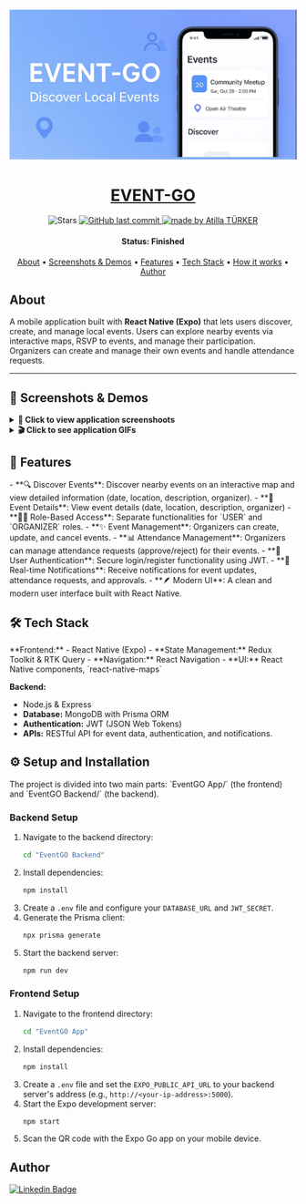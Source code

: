<h1 align="center">
    <img alt="project" title="#About" src="./docs/banner.png" />
</h1>

<h1 align="center">
  <a href="#"> EVENT-GO </a>
</h1>

<p align="center">
  <img alt="Stars" src="https://img.shields.io/github/stars/atillaturker/event-go?style=social">
 
  <a href="#">
    <img alt="GitHub last commit" src="https://img.shields.io/github/last-commit/atillaturker/event-go/main">
  </a>
  
  <a href="https://github.com/atillaturker">
    <img alt="made by Atilla TÜRKER" src="https://img.shields.io/badge/made%20by-Atilla%20TÜRKER-ff69b4">
  </a>
</p>

<h4 align="center"> 
	Status: Finished
</h4>

<p align="center">
 <a href="#about">About</a> •
 <a href="#screenshots-demos">Screenshots & Demos</a> •
 <a href="#features">Features</a> •
 <a href="#tech-stack">Tech Stack</a> •  
 <a href="#setup-and-installation">How it works</a> • 
 <a href="#author">Author</a> 
</p>

## About

A mobile application built with **React Native (Expo)** that lets users discover, create, and manage local events. Users can explore nearby events via interactive maps, RSVP to events, and manage their participation. Organizers can create and manage their own events and handle attendance requests.

---

<h2 id="screenshots-demos">📸 Screenshots & Demos</h2>

<details>
  <summary><strong>📱 Click to view application screenshoots </strong></summary>
  <br>
  
  | User Screens | Organizer Screens | Common Screens|
  | :---: | :---: | :---: |
  | <img src="./docs/user-screens/user-joined-events.png" alt="user-joined-events" width="250"/> | <img src="./docs/organizer-screens/organizer-attendance-requests.png" alt="organizer-attendance-requests" width="250"/> | <img src="./docs/common-screens/homepage.png" alt="homescreen" width="250"/> |
  | <img src="./docs/user-screens/user-pending-events.png" alt="user-pending-events" width="250"/> | <img src="./docs/organizer-screens/organizer-attendance-approved.png" alt="organizer-attendance-approved" width="250"/> | <img src="./docs/common-screens/login-screen.png" alt="login-screen" width="250"/> |
  | <img src="./docs/user-screens/user-calendar.png" alt="user-calendar" width="250"/> | <img src="./docs/organizer-screens/organizer-create-event.png" alt="organizer-create-event" width="250"/> | <img src="./docs/common-screens/register-screen.png" alt="register-screen" width="250"/> |
  | <img src="./docs/user-screens/user-join-event.png" alt="user-join-event" width="250"/> | <img src="./docs/organizer-screens/organizer-manage-events.png" alt="organizer-manage-events" width="250"/> | <img src="./docs/common-screens/homescreen.png" alt="homescreen" width="250"/> |
  | <img src="./docs/user-screens/user-successfully-request-event.png" alt="user-successfully-request-event" width="250"/> | <img src="./docs/organizer-screens/organizer-manage-events-2.png" alt="organizer-manage-events-2" width="250"/> | <img src="./docs/common-screens/homescreen2.png" alt="homescreen2" width="250"/> |
  | <img src="./docs/user-screens/user-notifications.png" alt="user-notifications" width="250"/> | <img src="./docs/organizer-screens/organizer-notifications.png" alt="organizer-notifications" width="250"/> | <img src="./docs/common-screens/event-filter-food-drink.png" alt="event-filter-food-drink" width="250"/> |

</details>

<details>
  <summary><strong>🎬 Click to see application GIFs</strong></summary>
  <br>
  
  
  <p align="center">
    <img src="./docs/gifs/organizer-create-event.gif" alt="Organizer Create Event" width="300"/>
    <img src="./docs/gifs/organizer-event-cancel.gif" alt="Organizer Event Cancel" width="300"/>
    <img src="./docs/gifs/organizer1.gif" alt="Organier Gif" width="300"/>
    <img src="./docs/gifs/user-gif1.gif" alt="User Gif 1" width="300"/>
    <img src="./docs/gifs/user-gif2.gif" alt="User Gif 2" width="300"/>
  </p>
</details>

<h2 id="features">🚀 Features</h2>  
- **🔍 Discover Events**: Discover nearby events on an interactive map and view detailed information (date, location, description, organizer).
- **🧾 Event Details**: View event details (date, location, description, organizer)
- **👩‍💼 Role-Based Access**: Separate functionalities for `USER` and `ORGANIZER` roles.
- **✨ Event Management**: Organizers can create, update, and cancel events.
- **📊 Attendance Management**: Organizers can manage attendance requests (approve/reject) for their events.
- **👤 User Authentication**: Secure login/register functionality using JWT.
- **🔔 Real-time Notifications**: Receive notifications for event updates, attendance requests, and approvals.
- **🪶 Modern UI**: A clean and modern user interface built with React Native.

<h2 id="tech-stack">🛠️ Tech Stack</h2>  
**Frontend:**
- React Native (Expo)
- **State Management:** Redux Toolkit & RTK Query
- **Navigation:** React Navigation
- **UI:** React Native components, `react-native-maps`

**Backend:**

- Node.js & Express
- **Database:** MongoDB with Prisma ORM
- **Authentication:** JWT (JSON Web Tokens)
- **APIs:** RESTful API for event data, authentication, and notifications.

<h2 id="setup-and-installation">⚙️ Setup and Installation</h2> 
The project is divided into two main parts: `EventGO App/` (the frontend) and `EventGO Backend/` (the backend).

### Backend Setup

1.  Navigate to the backend directory:
    ```sh
    cd "EventGO Backend"
    ```
2.  Install dependencies:
    ```sh
    npm install
    ```
3.  Create a `.env` file and configure your `DATABASE_URL` and `JWT_SECRET`.
4.  Generate the Prisma client:
    ```sh
    npx prisma generate
    ```
5.  Start the backend server:
    ```sh
    npm run dev
    ```

### Frontend Setup

1.  Navigate to the frontend directory:
    ```sh
    cd "EventGO App"
    ```
2.  Install dependencies:
    ```sh
    npm install
    ```
3.  Create a `.env` file and set the `EXPO_PUBLIC_API_URL` to your backend server's address (e.g., `http://<your-ip-address>:5000`).
4.  Start the Expo development server:
    ```sh
    npm start
    ```
5.  Scan the QR code with the Expo Go app on your mobile device.

## Author

[![Linkedin Badge](https://img.shields.io/badge/-Atilla%20TÜRKER-blue?style=flat-square&logo=Linkedin&logoColor=white&link=https://www.linkedin.com/in/atillaturker/)](https://www.linkedin.com/in/atillaturker/)
